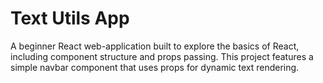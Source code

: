 # Text Utils App

A beginner React web-application built to explore the basics of React, including component structure and props passing. This project features a simple navbar component that uses props for dynamic text rendering.
